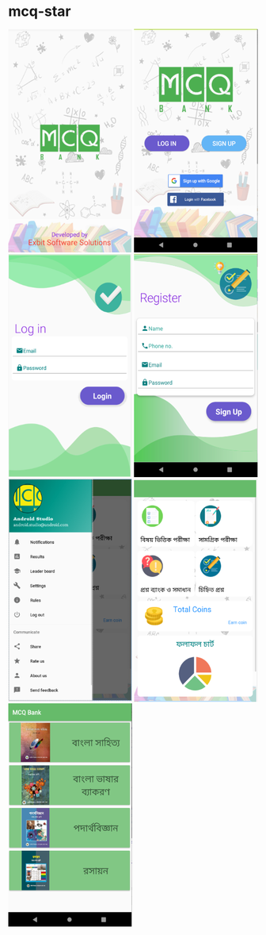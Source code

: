 # mcq-star
<img src = "images/splas-screen.png" width = "250" height = "450">    <img src = "images/welcome.png" width = "250" height = "450"> 
<img src = "images/login.png" width = "250" height = "450">   <img src = "images/sign.png" width = "250" height = "450">
<img src = "images/drawer.png" width = "250" height = "450">    <img src = "images/content.png" width = "250" height = "450">
<img src = "images/subject.png" width = "250" height = "450">   
